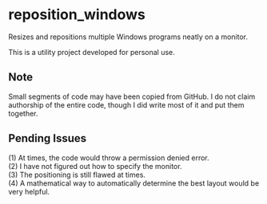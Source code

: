 # reposition_windows
Resizes and repositions multiple Windows programs neatly on a monitor.

This is a utility project developed for personal use.

## Note
Small segments of code may have been copied from GitHub. I do not claim authorship of the entire code, though I did write most of it and put them together.  

## Pending Issues  
(1) At times, the code would throw a permission denied error.  
(2) I have not figured out how to specify the monitor.  
(3) The positioning is still flawed at times.  
(4) A mathematical way to automatically determine the best layout would be very helpful.  
